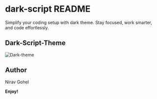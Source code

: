 # dark-script README

Simplify your coding setup with dark theme. Stay focused, work smarter, and code effortlessly.

## Dark-Script-Theme

![Dark-theme](https://github.com/niravgohel74/vscode-theme/assets/68158094/58ce39a9-959c-4778-a585-e9799a30f118)

## Author 
 Nirav Gohel

**Enjoy!**